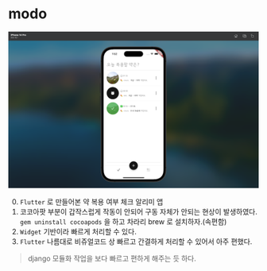 # modo
![preview](https://github.com/CodeMath/Flutter_Apps_Modo_Example_study/blob/main/preview_w1024h640.png?raw=true)

0. `Flutter` 로 만들어본 약 복용 여부 체크 알리미 앱
1. 코코아팟 부분이 갑작스럽게 작동이 안되어 구동 자체가 안되는 현상이 발생하였다. `gem uninstall cocoapods` 을 하고 차라리 brew 로 설치하자.(속편함)
2. `Widget` 기반이라 빠르게 처리할 수 있다.
3. `Flutter` 나름대로 비쥬얼코드 상 빠르고 간결하게 처리할 수 있어서 아주 편했다.
> django 모듈화 작업을 보다 빠르고 편하게 해주는 듯 하다.



